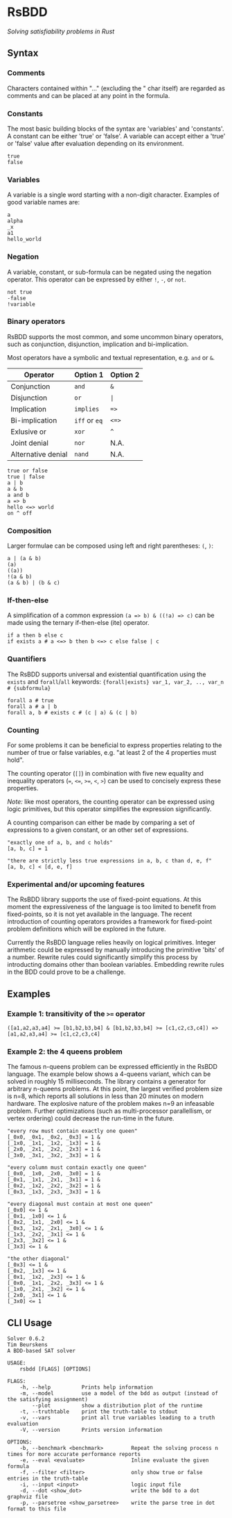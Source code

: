 # RsBDD

_Solving satisfiability problems in Rust_

## Syntax

### Comments

Characters contained within "..." (excluding the " char itself) are regarded as comments and can be placed at any point in the formula.

### Constants

The most basic building blocks of the syntax are 'variables' and 'constants'. A constant can be either 'true' or 'false'. A variable can accept either a 'true' or 'false' value after evaluation depending on its environment.

```
true
false
```

### Variables

A variable is a single word starting with a non-digit character. Examples of good variable names are:

```
a
alpha
_x
a1
hello_world
```

### Negation

A variable, constant, or sub-formula can be negated using the negation operator. This operator can be expressed by either `!`, `-`, or `not`.

```
not true
-false
!variable
```

### Binary operators

RsBDD supports the most common, and some uncommon binary operators, such as conjunction, disjunction, implication and bi-implication.

Most operators have a symbolic and textual representation, e.g. `and` or `&`.

| Operator           | Option 1      | Option 2 |
|--------------------|---------------|----------|
| Conjunction        | `and`         | `&`      |
| Disjunction        | `or`          | `\|`     |
| Implication        | `implies`     | `=>`     |
| Bi-implication     | `iff` or `eq` | `<=>`    |
| Exlusive or        | `xor`         | `^`      |
| Joint denial       | `nor`         | N.A.     |
| Alternative denial | `nand`        | N.A.     |

```
true or false
true | false
a | b
a & b
a and b
a => b
hello <=> world
on ^ off
```

### Composition

Larger formulae can be composed using left and right parentheses: `(`, `)`:

```
a | (a & b)
(a)
((a))
!(a & b)
(a & b) | (b & c)
```

### If-then-else

A simplification of a common expression `(a => b) & ((!a) => c)` can be made using the ternary if-then-else (ite) operator.

```
if a then b else c
if exists a # a <=> b then b <=> c else false | c
```

### Quantifiers

The RsBDD supports universal and existential quantification using the `exists` and `forall`/`all` keywords: `{forall|exists} var_1, var_2, .., var_n # {subformula}`

```
forall a # true
forall a # a | b
forall a, b # exists c # (c | a) & (c | b)
```

### Counting

For some problems it can be beneficial to express properties relating to the number of true or false variables, e.g. "at least 2 of the 4 properties must hold".

The counting operator (`[]`) in combination with five new equality and inequality operators (`=`, `<=`, `>=`, `<`, `>`) can be used to concisely express these properties.

_Note:_ like most operators, the counting operator can be expressed using logic primitives, but this operator simplifies the expression significantly.

A counting comparison can either be made by comparing a set of expressions to a given constant, or an other set of expressions.

```
"exactly one of a, b, and c holds"
[a, b, c] = 1

"there are strictly less true expressions in a, b, c than d, e, f"
[a, b, c] < [d, e, f]
```

### Experimental and/or upcoming features

The RsBDD library supports the use of fixed-point equations. At this moment the expressiveness of the language is too limited to benefit from fixed-points, so it is not yet available in the language. The recent introduction of counting operators provides a framework for fixed-point problem definitions which will be explored in the future.

Currently the RsBDD language relies heavily on logical primitives. Integer arithmetic could be expressed by manually introducing the primitive 'bits' of a number. Rewrite rules could significantly simplify this process by introducting domains other than boolean variables. Embedding rewrite rules in the BDD could prove to be a challenge.

## Examples

### Example 1: transitivity of the `>=` operator

```
([a1,a2,a3,a4] >= [b1,b2,b3,b4] & [b1,b2,b3,b4] >= [c1,c2,c3,c4]) => [a1,a2,a3,a4] >= [c1,c2,c3,c4]
```

### Example 2: the 4 queens problem

The famous n-queens problem can be expressed efficiently in the RsBDD language.
The example below shows a 4-queens variant, which can be solved in roughly 15 milliseconds. The library contains a generator for arbitrary n-queens problems.
At this point, the largest verified problem size is n=8, which reports all solutions in less than 20 minutes on modern hardware.
The explosive nature of the problem makes n=9 an infeasable problem. Further optimizations (such as multi-processor parallellism, or vertex ordering) could decrease the run-time in the future.

```
"every row must contain exactly one queen"
[_0x0, _0x1, _0x2, _0x3] = 1 &
[_1x0, _1x1, _1x2, _1x3] = 1 &
[_2x0, _2x1, _2x2, _2x3] = 1 &
[_3x0, _3x1, _3x2, _3x3] = 1 &

"every column must contain exactly one queen"
[_0x0, _1x0, _2x0, _3x0] = 1 &
[_0x1, _1x1, _2x1, _3x1] = 1 &
[_0x2, _1x2, _2x2, _3x2] = 1 &
[_0x3, _1x3, _2x3, _3x3] = 1 & 

"every diagonal must contain at most one queen"
[_0x0] <= 1 &
[_0x1, _1x0] <= 1 &
[_0x2, _1x1, _2x0] <= 1 &
[_0x3, _1x2, _2x1, _3x0] <= 1 &
[_1x3, _2x2, _3x1] <= 1 &
[_2x3, _3x2] <= 1 &
[_3x3] <= 1 &

"the other diagonal"
[_0x3] <= 1 &
[_0x2, _1x3] <= 1 &
[_0x1, _1x2, _2x3] <= 1 &
[_0x0, _1x1, _2x2, _3x3] <= 1 &
[_1x0, _2x1, _3x2] <= 1 &
[_2x0, _3x1] <= 1 &
[_3x0] <= 1
```

## CLI Usage

```
Solver 0.6.2
Tim Beurskens
A BDD-based SAT solver

USAGE:
    rsbdd [FLAGS] [OPTIONS]

FLAGS:
    -h, --help          Prints help information
    -m, --model         use a model of the bdd as output (instead of the satisfying assignment)
        --plot          show a distribution plot of the runtime
    -t, --truthtable    print the truth-table to stdout
    -v, --vars          print all true variables leading to a truth evaluation
    -V, --version       Prints version information

OPTIONS:
    -b, --benchmark <benchmark>         Repeat the solving process n times for more accurate performance reports
    -e, --eval <evaluate>               Inline evaluate the given formula
    -f, --filter <filter>               only show true or false entries in the truth-table
    -i, --input <input>                 logic input file
    -d, --dot <show_dot>                write the bdd to a dot graphviz file
    -p, --parsetree <show_parsetree>    write the parse tree in dot format to this file

```
